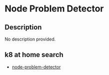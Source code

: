 # Node Problem Detector

## Description

No description provided.

## k8 at home search

- [node-problem-detector](https://nanne.dev/k8s-at-home-search/#/node-problem-detector)
